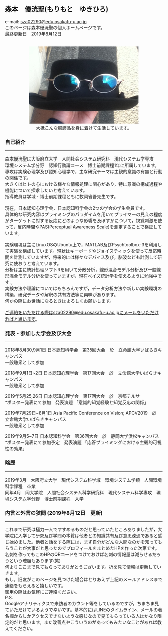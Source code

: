 ## 森本　優洸聖(もりもと　ゆきひろ)
e-mail: sza02290@edu.osakafu-u.ac.jp<br>
このページは森本優洸聖の個人ホームページです。<br>
最終更新日　2019年8月12日<br><br>
<div align="center">
 <img src="icon.jpg" alt="サンプル" title="アイコン画像"><br>
 大抵こんな服飾品を身に着けて生活しています。
</div>

### 自己紹介
*****
森本優洸聖は大阪府立大学　人間社会システム研究科　現代システム学専攻<br>
環境システム学分野　認知行動論コース　博士前期課程1年に所属しています。<br>
専攻は実験心理学及び認知心理学で，主な研究テーマは主観的意識の有無と行動の関係です。<br>
大きくはヒトの心における様々な情報処理に関心があり，特に意識の構成過程や機能について探求したいと考えています。<br>
指導教員は学域・博士前期課程ともに牧岡省吾先生です。<br><br>
現在，日本認知心理学会，日本認知科学会の2つの学会の学生会員です。<br>
具体的な研究内容はプライミングのパラダイムを用いてプライマーの見えの程度がターゲットに対する反応にどのような影響を及ぼすかについて，視覚刺激を使って，反応時間やPAS(Perceptual Awareness Scale)を測定することで検証しています。<br><br>
実験環境は主にLinuxOSのUbuntu上で，MATLAB及びPsychtoolbox-3を利用して実験を構成しています。現状はキーボードやジョイスティックを使って反応時間を計測していますが，将来的には様々なデバイス及び，脳波なども計測して研究に使おうと考えています。<br>
分析は主に統計処理ソフトRを用いて分散分析，線形混合モデル分析及び一般線形混合モデル分析を使っていますが，現在ベイズ統計学を使えるように勉強中です
。<br>
実験方法や理論についてはもちろんですが，データ分析方法や新しい実験環境の構築，研究データや解釈の共有方法等に興味があります。<br>
何かの際にお世話になるときはよろしくお願いします。<br><br>
ご連絡をいただける際はsza02290@edu.osakafu-u.ac.jpにメールをいただければと思います。<br>

### 発表・参加した学会及び大会
*****
2018年8月30,9月1日 日本認知科学会　第35回大会　於　立命館大学いばらきキャンパス<br>
一般聴衆として参加

2018年9月1日~2日 日本認知心理学会　第17回大会　於　立命館大学いばらきキャンパス<br>
一般聴衆として参加

2019年5月25,26日 日本認知心理学会　第17回大会　於　京都テルサ<br>
*ポスター発表にて参加　発表演題 「意識的知覚経験と知覚反応の関係」

2019年7月29日~8月1日 Asia Pacific Conference on Vision; APCV2019　於　立命館大学いばらきキャンパス<br>
一般聴衆として参加

2019年9月5~7日 日本認知科学会　第36回大会　於　静岡大学浜松キャンパス<br>
*ポスター発表にて参加予定　発表演題 「応答プライミングにおける主観的可視性の効果」

### 略歴
*****
2019年3月　大阪府立大学　現代システム科学域　環境システム学類　人間環境科学課程　卒業<br>
同年4月　同大学院　人間社会システム科学研究科　現代システム科学専攻　環境システム学分野　博士前期課程　入学<br>

### 内言と外言の狭間 (2019年8月12日　更新)
*****
これまで研究は極力一人ですすめるものだと思っていたところありましたが，大学院に入学して研究及び学問の本質は他者との知識共有及び意思疎通であると感じ始めました。他者と話をする際には，まず自分がどんな人間なのかを知ってもらうことが大事だと思ったのでプロフィールをまとめたHPを作った次第です。<br>
名刺を作ってもこのHPのQRコードをつけておけば名刺の情報量は減らせるだろうという魂胆もあります(笑)<br>
何よりここまで見てもらってありがとうございます。折を見て情報は更新していきます。<br>
もし，旧友がこのページを見つけた場合はとりあえず上記のメールアドレスまで連絡をもらえると嬉しいです。<br>
御用の際はお気軽にご連絡ください。<br>
P.S.<br>
Googleアナリティクスで来訪者のカウント等をしているのですが，ちまちま見ていただけているようで幸いです。基本的にはLINEのタイムライン、メールの著名欄からしかアクセスできないような感じなので見てもらっている人はかなり限定的だと思います。また改善点やこういうのがあってもみたいなことがあれば教えてください。
